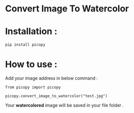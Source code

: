 # Convert Image To Watercolor 


# Installation :

    pip install picopy


# How to use :
Add your image address in below command : <br>

    from picopy import picopy 

    picopy.convert_image_to_watercolor("test.jpg") 

Your __watercolored__ image will be saved in your file folder .